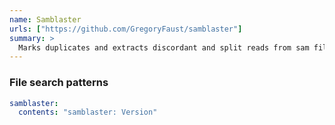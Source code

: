 ```yaml
---
name: Samblaster
urls: ["https://github.com/GregoryFaust/samblaster"]
summary: >
  Marks duplicates and extracts discordant and split reads from sam files
---
```


### File search patterns

```yaml
samblaster:
  contents: "samblaster: Version"
```
